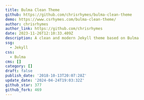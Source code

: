 ```yaml
---
title: Bulma Clean Theme
github: https://github.com/chrisrhymes/bulma-clean-theme
demo: https://www.csrhymes.com/bulma-clean-theme/
author: chrisrhymes
author_link: https://github.com/chrisrhymes
date: 2023-11-26T12:10:33.409Z
description: A clean and modern Jekyll theme based on Bulma
ssg:
  - Jekyll
css:
  - Bulma
cms: []
category: []
draft: false
publish_date: '2018-10-13T20:07:28Z'
update_date: '2024-04-24T19:03:32Z'
github_star: 377
github_fork: 469
---
```

